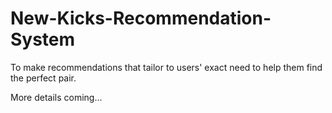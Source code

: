 # New-Kicks-Recommendation-System

To make recommendations that tailor to users' exact need to help them find the perfect pair.

More details coming...
